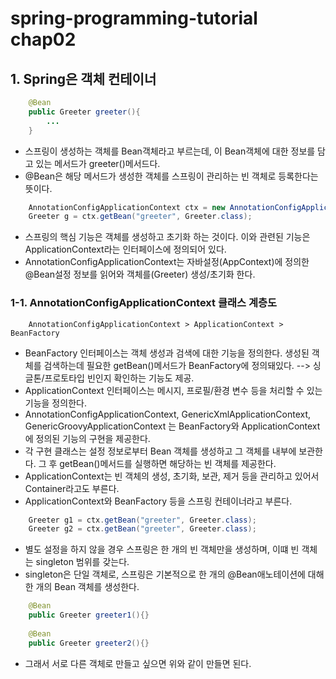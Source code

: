 # spring-programming-tutorial chap02

## 1. Spring은 객체 컨테이너 
``` Java
	@Bean
	public Greeter greeter(){
		...
	}
```
- 스프링이 생성하는 객체를 Bean객체라고 부르는데, 이 Bean객체에 대한 정보를 담고 있는 메서드가 greeter()메서드다. 
- @Bean은 해당 메서드가 생성한 객체를 스프링이 관리하는 빈 객체로 등록한다는 뜻이다.

``` Java
	AnnotationConfigApplicationContext ctx = new AnnotationConfigApplicationContext(AppContext.class);
	Greeter g = ctx.getBean("greeter", Greeter.class);
```
- 스프링의 핵심 기능은 객체를 생성하고 초기화 하는 것이다. 이와 관련된 기능은 ApplicationContext라는 인터페이스에 정의되어 있다.
- AnnotationConfigApplicationContext는 자바설정(AppContext)에 정의한 @Bean설정 정보를 읽어와 객체를(Greeter) 생성/초기화 한다.

### 1-1. AnnotationConfigApplicationContext 클래스 계층도
``` 
    AnnotationConfigApplicationContext > ApplicationContext > BeanFactory
```
- BeanFactory 인터페이스는 객체 생성과 검색에 대한 기능을 정의한다. 생성된 객체를 검색하는데 필요한 getBean()메서드가 BeanFactory에 정의돼있다.
--> 싱글톤/프로토타입 빈인지 확인하는 기능도 제공.
- ApplicationContext 인터페이스는 메시지, 프로필/환경 변수 등을 처리할 수 있는 기능을 정의한다.
- AnnotationConfigApplicationContext, GenericXmlApplicationContext, GenericGroovyApplicationContext 는 BeanFactory와 ApplicationContext에 정의된 기능의 구현을 제공한다. 
- 각 구현 클래스는 설정 정보로부터 Bean 객체를 생성하고 그 객체를 내부에 보관한다. 그 후 getBean()메서드를 실행하면 해당하는 빈 객체를 제공한다.
- ApplicationContext는 빈 객체의 생성, 초기화, 보관, 제거 등을 관리하고 있어서 Container라고도 부른다.
- ApplicationContext와 BeanFactory 등을 스프링 컨테이너라고 부른다.

``` Java
	Greeter g1 = ctx.getBean("greeter", Greeter.class);
	Greeter g2 = ctx.getBean("greeter", Greeter.class);
```
- 별도 설정을 하지 않을 경우 스프링은 한 개의 빈 객체만을 생성하며, 이떄 빈 객체는 singleton 범위를 갖는다.
- singleton은 단일 객체로, 스프링은 기본적으로 한 개의 @Bean애노테이션에 대해 한 개의 Bean 객체를 생성한다.

``` Java
	@Bean
	public Greeter greeter1(){}
	
	@Bean
	public Greeter greeter2(){}
```

- 그래서 서로 다른 객체로 만들고 싶으면 위와 같이 만들면 된다.